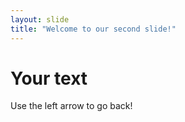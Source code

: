 ```yaml
---
layout: slide
title: "Welcome to our second slide!"
---
```

<h1>Your text</h1>
Use the left arrow to go back!
